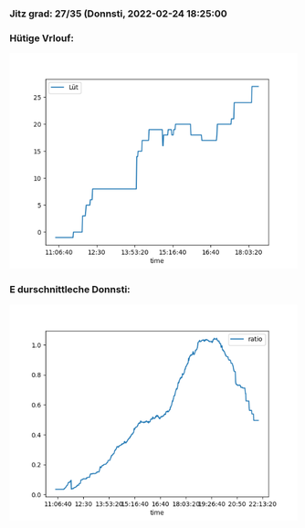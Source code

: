 ### Jitz grad: 27/35 (Donnsti, 2022-02-24 18:25:00

### Hütige Vrlouf:
![Graph](Today.png)

### E durschnittleche Donnsti:
![Graph](Donnsti.png)